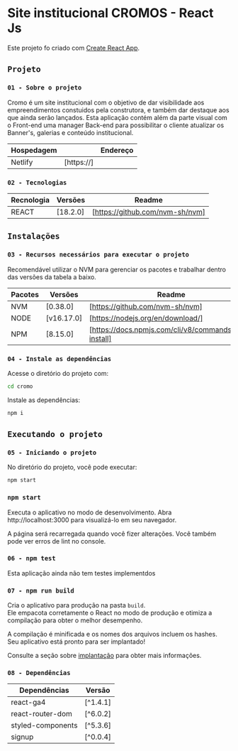# Site institucional CROMOS -  React Js
Este projeto fo criado com [Create React App](https://github.com/facebook/create-react-app).

## `Projeto`
### `01 - Sobre o projeto`
Cromo é um site institucional com o objetivo de dar visibilidade aos empreendimentos constuidos pela construtora, e também dar destaque aos que ainda serão lançados.
Esta aplicação contém além da parte visual com o Front-end uma manager Back-end para possibilitar o cliente atualizar os Banner's, galerias e conteúdo institucional.

| Hospedagem| | Endereço 
| ------ | ------ | ------ |
| Netlify  |  [https://]|

### `02 - Tecnologias`

| Recnologia| Versões | Readme |
| ------ | ------ | ------ |
| REACT    | [18.2.0]     |  [https://github.com/nvm-sh/nvm]|

## `Instalações`
### `03 - Recursos necessários para executar o projeto`
Recomendável utilizar o NVM para gerenciar os pacotes e trabalhar dentro das versões da tabela a baixo.

| Pacotes| Versões | Readme |
| ------ | ------ | ------ |
| NVM    | [0.38.0]     |  [https://github.com/nvm-sh/nvm]|
| NODE   | [v16.17.0]   |  [https://nodejs.org/en/download/]|
| NPM    | [8.15.0]     |  [https://docs.npmjs.com/cli/v8/commands/npm-install]|


### `04 - Instale as dependências`
Acesse o diretório do projeto com:
```sh
cd cromo
```
Instale as dependências:
```sh
npm i
```

## `Executando o projeto`
### `05 - Iniciando o projeto`


No diretório do projeto, você pode executar:

```sh
npm start
```

### `npm start`

Executa o aplicativo no modo de desenvolvimento.
Abra http://localhost:3000 para visualizá-lo em seu navegador.

A página será recarregada quando você fizer alterações.
Você também pode ver erros de lint no console.

### `06 - npm test`

Esta aplicação ainda não tem testes implementdos

### `07 - npm run build`

Cria o aplicativo para produção na pasta `build`.\
Ele empacota corretamente o React no modo de produção e otimiza a compilação para obter o melhor desempenho.

A compilação é minificada e os nomes dos arquivos incluem os hashes.\
Seu aplicativo está pronto para ser implantado!

Consulte a seção sobre [implantação](https://facebook.github.io/create-react-app/docs/deployment) para obter mais informações.


### `08 - Dependências`

| Dependências| Versão |
| ------ | ----- |
| react-ga4    | [^1.4.1]    
| react-router-dom    | [^6.0.2] 
| styled-components    | [^5.3.6] 
| signup    | [^0.0.4] 
